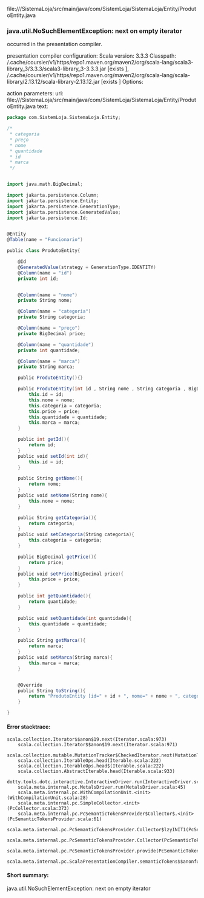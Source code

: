 file://<WORKSPACE>/SistemaLoja/src/main/java/com/SistemLoja/SistemaLoja/Entity/ProdutoEntity.java
### java.util.NoSuchElementException: next on empty iterator

occurred in the presentation compiler.

presentation compiler configuration:
Scala version: 3.3.3
Classpath:
<HOME>/.cache/coursier/v1/https/repo1.maven.org/maven2/org/scala-lang/scala3-library_3/3.3.3/scala3-library_3-3.3.3.jar [exists ], <HOME>/.cache/coursier/v1/https/repo1.maven.org/maven2/org/scala-lang/scala-library/2.13.12/scala-library-2.13.12.jar [exists ]
Options:



action parameters:
uri: file://<WORKSPACE>/SistemaLoja/src/main/java/com/SistemLoja/SistemaLoja/Entity/ProdutoEntity.java
text:
```scala
package com.SistemLoja.SistemaLoja.Entity;

/*
 * categoria
 * preço
 * nome
 * quantidade
 * id
 * marca
 */


import java.math.BigDecimal;

import jakarta.persistence.Column;
import jakarta.persistence.Entity;
import jakarta.persistence.GenerationType;
import jakarta.persistence.GeneratedValue;
import jakarta.persistence.Id;


@Entity
@Table(name = "Funcionario")

public class ProdutoEntity{

    @Id
    @GeneratedValue(strategy = GenerationType.IDENTITY)
    @Column(name = "id")
    private int id;


    @Column(name = "nome")
    private String nome;

    @Column(name = "categoria")
    private String categoria;

    @Column(name = "preço")
    private BigDecimal price;

    @Column(name = "quantidade")
    private int quantidade;

    @Column(name = "marca")
    private String marca;

    public ProdutoEntity(){}

    public ProdutoEntity(int id , String nome , String categoria , BigDecimal price , int quantidade , String marca){
        this.id = id;
        this.nome = nome;
        this.categoria = categoria;
        this.price = price;
        this.quantidade = quantidade;
        this.marca = marca;
    }

    public int getId(){
        return id;
    }
    public void setId(int id){
        this.id = id;
    }

    public String getNome(){
        return nome;
    }
    public void setNome(String nome){
        this.nome = nome;
    }

    public String getCategoria(){
        return categoria;
    }
    public void setCategoria(String categoria){
        this.categoria = categoria;
    }

    public BigDecimal getPrice(){
        return price;
    }
    public void setPrice(BigDecimal price){
        this.price = price;
    }

    public int getQuantidade(){
        return quantidade;
    }

    public void setQuantidade(int quantidade){
        this.quantidade = quantidade;
    }

    public String getMarca(){
        return marca;
    }
    public void setMarca(String marca){
        this.marca = marca;
    }


    @Override
    public String toString(){
        return "ProdutoEntity [id=" + id + ", nome=" + nome + ", categoria=" + categoria + ", price=" + price + ", quantidade=" + quantidade + ", marca=" + marca + "]";
    }

}
```



#### Error stacktrace:

```
scala.collection.Iterator$$anon$19.next(Iterator.scala:973)
	scala.collection.Iterator$$anon$19.next(Iterator.scala:971)
	scala.collection.mutable.MutationTracker$CheckedIterator.next(MutationTracker.scala:76)
	scala.collection.IterableOps.head(Iterable.scala:222)
	scala.collection.IterableOps.head$(Iterable.scala:222)
	scala.collection.AbstractIterable.head(Iterable.scala:933)
	dotty.tools.dotc.interactive.InteractiveDriver.run(InteractiveDriver.scala:168)
	scala.meta.internal.pc.MetalsDriver.run(MetalsDriver.scala:45)
	scala.meta.internal.pc.WithCompilationUnit.<init>(WithCompilationUnit.scala:28)
	scala.meta.internal.pc.SimpleCollector.<init>(PcCollector.scala:373)
	scala.meta.internal.pc.PcSemanticTokensProvider$Collector$.<init>(PcSemanticTokensProvider.scala:61)
	scala.meta.internal.pc.PcSemanticTokensProvider.Collector$lzyINIT1(PcSemanticTokensProvider.scala:61)
	scala.meta.internal.pc.PcSemanticTokensProvider.Collector(PcSemanticTokensProvider.scala:61)
	scala.meta.internal.pc.PcSemanticTokensProvider.provide(PcSemanticTokensProvider.scala:90)
	scala.meta.internal.pc.ScalaPresentationCompiler.semanticTokens$$anonfun$1(ScalaPresentationCompiler.scala:117)
```
#### Short summary: 

java.util.NoSuchElementException: next on empty iterator